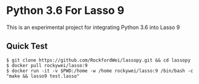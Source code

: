 # Python 3.6 For Lasso 9

This is an experimental project for integrating Python 3.6 into Lasso 9

## Quick Test

```
$ git clone https://github.com/RockfordWei/lassopy.git && cd lassopy
$ docker pull rockywei/lasso:9
$ docker run -it -v $PWD:/home -w /home rockywei/lasso:9 /bin/bash -c "make && lasso9 test.lasso"
```